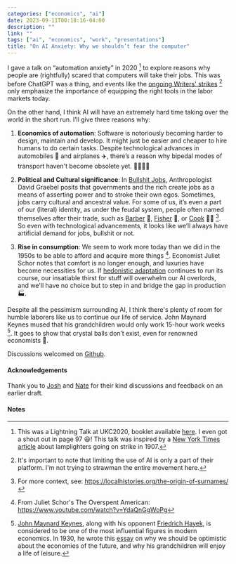 ```yaml
---
categories: ["economics", "ai"]
date: 2023-09-11T00:18:16-04:00
description: ""
link: ""
tags: ["ai", "economics", "work", "presentations"]
title: "On AI Anxiety: Why we shouldn’t fear the computer"
---
```


I gave a talk on “automation anxiety” in 2020 [^1] to explore reasons why people are (rightfully) scared that computers will take their jobs.
This was before ChatGPT was a thing, and events like the [ongoing Writers' strikes](https://en.wikipedia.org/wiki/2023_Writers_Guild_of_America_strike) [^2] only emphasize the importance of equipping the right tools in the labor markets today.

On the other hand, I think AI will have an extremely hard time taking over the world in the short run. I’ll give three reasons why:

1. **Economics of automation**: Software is notoriously becoming harder to design, maintain and develop. It might just be easier and cheaper to hire humans to do certain tasks. Despite technological advances in automobiles 🚗 and airplanes ✈️, there’s a reason why bipedal modes of transport haven't become obsolete yet. 🏃‍♂️💨💨

2. **Political and Cultural significance**: In [Bullshit Jobs](https://en.wikipedia.org/wiki/Bullshit_Jobs), Anthropologist David Graebel posits that governments and the rich create jobs as a means of asserting power and to stroke their own egos. Sometimes, jobs carry cultural and ancestral value. For some of us, it’s even a part of our (literal) identity, as under the feudal system, people often named themselves after their trade, such as [Barber](https://en.wikipedia.org/wiki/Samuel_Barber) 💇, [Fisher](https://en.wikipedia.org/wiki/Fisher_(surname)) 🎣, or [Cook](https://en.wikipedia.org/wiki/James_Cook) 🧑‍🍳 [^3]. So even with technological advancements, it looks like we’ll always have artificial demand for jobs, bullshit or not.

3. **Rise in consumption**: We seem to work more today than we did in the 1950s to be able to afford and acquire more things [^4]. Economist Juliet Schor notes that comfort is no longer enough, and luxuries have become necessities for us. If [hedonistic adaptation](https://en.wikipedia.org/wiki/Hedonic_treadmill) continues to run its course, our insatiable thirst for stuff will overwhelm our AI overlords, and we'll have no choice but to step in and bridge the gap in production 🏭.

Despite all the pessimism surrounding AI, I think there's plenty of room for humble laborers like us to continue our life of service. John Maynard Keynes mused that his grandchildren would only work 15-hour work weeks [^5]. It goes to show that crystal balls don’t exist, even for renowned economists 🤕.

Discussions welcomed on [Github](https://github.com/andrewjeminchoi/ajchoi.xyz/issues/new/choose).

#### Acknowledgements

Thank you to [Josh](https://github.com/JoshFried) and [Nate](https://www.linkedin.com/in/nathanharris3/) for their kind discussions and feedback on an earlier draft.

#### Notes

[^1]: This was a Lightning Talk at UKC2020, booklet available [here](https://www.ukc.ksea.org/wp-content/uploads/2023/05/UKC_2020_Report-Book_1.25.pdf). I even got a shout out in page 97 😆! This talk was inspired by a [New York Times article](https://www.nytimes.com/1907/04/25/archives/lamplighters-quit-city-dark-in-spots-police-reserves-out-in-harlem.html) about lamplighters going on strike in 1907.

[^2]: It's important to note that limiting the use of AI is only a part of their platform. I'm not trying to strawman the entire movement here.

[^3]: For more context, see: <https://localhistories.org/the-origin-of-surnames/>

[^4]: From Juliet Schor's The Overspent American: <https://www.youtube.com/watch?v=YdaQnGgWoPg>

[^5]: [John Maynard Keynes](https://en.wikipedia.org/wiki/John_Maynard_Keynes), along with his opponent [Friedrich  Hayek](https://en.wikipedia.org/wiki/Friedrich_Hayek), is considered to be one of the most influential figures in modern economics. In 1930, he wrote this [essay]( https://www.aspeninstitute.org/wp-content/uploads/files/content/upload/Intro_and_Section_I.pdf) on why we should be optimistic about the economies of the future, and why his grandchildren will enjoy a life of leisure.
